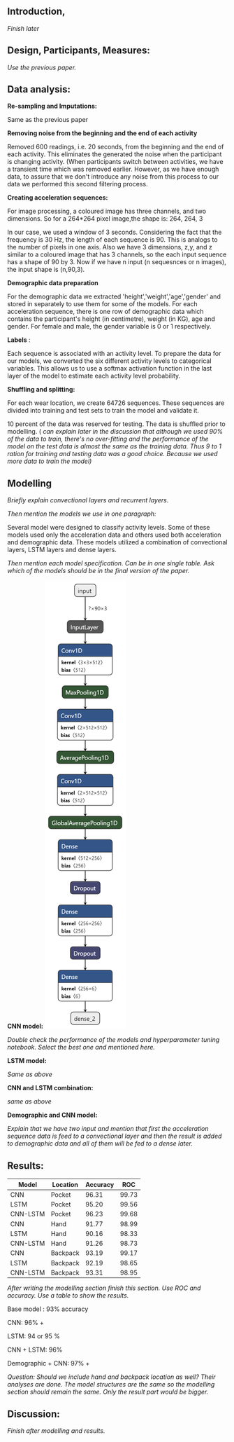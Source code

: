 ## Introduction,

_Finish later_

## Design, Participants, Measures:

_Use the previous paper._


## Data analysis:

**Re-sampling and Imputations:**

Same as the previous paper

**Removing noise from the beginning and the end of each activity**

Removed 600 readings, i.e. 20 seconds, from the beginning and the end of each activity. This eliminates the generated the noise when the participant is changing activity. (When participants switch between activities, we have a transient time which was removed earlier. However, as we have enough data, to assure that we don&#39;t introduce any noise from this process to our data we performed this second filtering process.




**Creating acceleration sequences:**

For image processing, a coloured image has three channels, and two dimensions. So for a 264\*264 pixel image,the shape is: 264, 264, 3

In our case, we used a window of 3 seconds. Considering the fact that the frequency is 30 Hz, the length of each sequence is 90. This is analogs to the number of pixels in one axis. Also we have 3 dimensions, z,y, and z similar to a coloured image that has 3 channels, so the each input sequence has a shape of 90 by 3. Now if we have n input (n sequesnces or n images), the input shape is (n,90,3).



**Demographic data preparation**

For the demographic data we extracted &#39;height&#39;,&#39;weight&#39;,&#39;age&#39;,&#39;gender&#39; and stored in separately to use them for some of the models. For each acceleration sequence, there is one row of demographic data which contains the participant&#39;s height (in centimetre), weight (in KG), age and gender. For female and male, the gender variable is 0 or 1 respectively.

**Labels** :

Each sequence is associated with an activity level. To prepare the data for our models, we converted the six different activity levels to categorical variables. This allows us to use a softmax activation function in the last layer of the model to estimate each activity level probability.

**Shuffling and splitting:**

For each wear location, we create 64726 sequences. These sequences are divided into training and test sets to train the model and validate it.

10 percent of the data was reserved for testing. The data is shuffled prior to modelling. ( _can explain later in the discussion that although we used 90% of the data to train, there&#39;s no over-fitting and the performance of the model on the test data is almost the same as the training data. Thus 9 to 1 ration for training and testing data was a good choice. Because we used more data to train the model)_


## Modelling

_Briefly explain convectional layers and recurrent layers._

_Then mention the models we use in one paragraph:_


Several model were designed to classify activity levels. Some of these models used only the acceleration data and others used both acceleration and demographic data. These models utilized a combination of convectional layers, LSTM layers and dense layers.

_Then mention each model specification. Can be in one single table. Ask which of the models should be in the final version of the paper._



**CNN model:**
![CNN Model Structure](https://github.com/khataei/PE-classification-DeepLearning/blob/master/CNN-model.png)

_Double check the performance of the models and hyperparameter tuning notebook. Select the best one and mentioned here._

**LSTM model:**

_Same as above_

**CNN and LSTM combination:**

_same as above_

**Demographic and CNN model:**

_Explain that we have two input and mention that first the acceleration sequence data is feed to a convectional layer and then the result is added to demographic data and all of them will be fed to a dense later._


## Results:

| Model    | Location | Accuracy | ROC   |
|----------|----------|----------|-------|
| CNN      | Pocket   | 96.31    | 99.73 |
| LSTM     | Pocket   | 95.20    | 99.56 |
| CNN-LSTM | Pocket   | 96.23    | 99.68 |
| CNN      | Hand     | 91.77    | 98.99 |
| LSTM     | Hand     | 90.16    | 98.33 |
| CNN-LSTM | Hand     | 91.26    | 98.73 |
| CNN      | Backpack | 93.19    | 99.17 |
| LSTM     | Backpack | 92.19    | 98.65 |
| CNN-LSTM | Backpack | 93.31    | 98.95 |

_After writing the modelling section finish this section. Use ROC and accuracy. Use a table to show the results._

Base model : 93% accuracy

CNN: 96% +

LSTM: 94 or 95 %

CNN + LSTM: 96%

Demographic + CNN: 97% +

_Question: Should we include hand and backpack location as well? Their analyses are done. The model structures are the same so the modelling section should remain the same. Only the result part would be bigger._



## Discussion:

_Finish after modelling and results._
